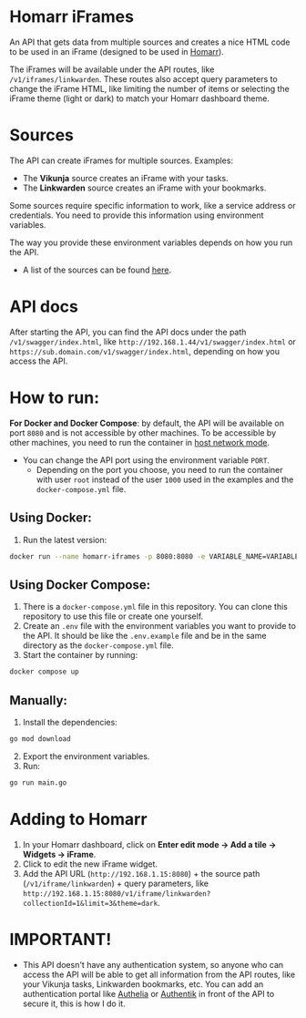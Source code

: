 # Homarr iFrames

An API that gets data from multiple sources and creates a nice HTML code to be used in an iFrame (designed to be used in [Homarr](https://github.com/ajnart/homarr)).

The iFrames will be available under the API routes, like `/v1/iframes/linkwarden`. These routes also accept query parameters to change the iFrame HTML, like limiting the number of items or selecting the iFrame theme (light or dark) to match your Homarr dashboard theme.

# Sources

The API can create iFrames for multiple sources. Examples:

- The **Vikunja** source creates an iFrame with your tasks.
- The **Linkwarden** source creates an iFrame with your bookmarks.

Some sources require specific information to work, like a service address or credentials. You need to provide this information using environment variables.

The way you provide these environment variables depends on how you run the API.

- A list of the sources can be found [here](/docs/SOURCES.md).

# API docs

After starting the API, you can find the API docs under the path `/v1/swagger/index.html`, like `http://192.168.1.44/v1/swagger/index.html` or `https://sub.domain.com/v1/swagger/index.html`, depending on how you access the API.

# How to run:

**For Docker and Docker Compose**: by default, the API will be available on port `8080` and is not accessible by other machines. To be accessible by other machines, you need to run the container in [host network mode](https://docs.docker.com/network/drivers/host/).

- You can change the API port using the environment variable `PORT`.
  - Depending on the port you choose, you need to run the container with user `root` instead of the user `1000` used in the examples and the `docker-compose.yml` file.

## Using Docker:

1. Run the latest version:

```sh
docker run --name homarr-iframes -p 8080:8080 -e VARIABLE_NAME=VARIABLE_VALUE -e VARIABLE_NAME=VARIABLE_VALUE ghcr.io/diogovalentte/homarr-iframes:latest
```

## Using Docker Compose:

1. There is a `docker-compose.yml` file in this repository. You can clone this repository to use this file or create one yourself.
2. Create an `.env` file with the environment variables you want to provide to the API. It should be like the `.env.example` file and be in the same directory as the `docker-compose.yml` file.
3. Start the container by running:

```sh
docker compose up
```

## Manually:

1. Install the dependencies:

```sh
go mod download
```

2. Export the environment variables.
3. Run:

```sh
go run main.go
```

# Adding to Homarr

1. In your Homarr dashboard, click on **Enter edit mode -> Add a tile -> Widgets -> iFrame**.
2. Click to edit the new iFrame widget.
3. Add the API URL (`http://192.168.1.15:8080`) + the source path (`/v1/iframe/linkwarden`) + query parameters, like `http://192.168.1.15:8080/v1/iframe/linkwarden?collectionId=1&limit=3&theme=dark`.

# IMPORTANT!

- This API doesn't have any authentication system, so anyone who can access the API will be able to get all information from the API routes, like your Vikunja tasks, Linkwarden bookmarks, etc. You can add an authentication portal like [Authelia](https://github.com/authelia/authelia) or [Authentik](https://github.com/goauthentik/authentik) in front of the API to secure it, this is how I do it.
